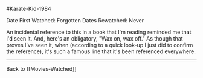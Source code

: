 #Karate-Kid-1984

Date First Watched:  Forgotten
Dates Rewatched:  Never

An incidental reference to this in a book that I'm reading reminded me that I'd seen it.  And, here's an obligatory, "Wax on, wax off."  As though that proves I've seen it, when (according to a quick look-up I just did to confirm the reference), it's such a famous line that it's been referenced everywhere.

---
Back to [[Movies-Watched]]